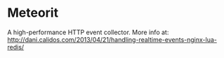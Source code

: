 Meteorit
========

A high-performance HTTP event collector. More info at: http://dani.calidos.com/2013/04/21/handling-realtime-events-nginx-lua-redis/
